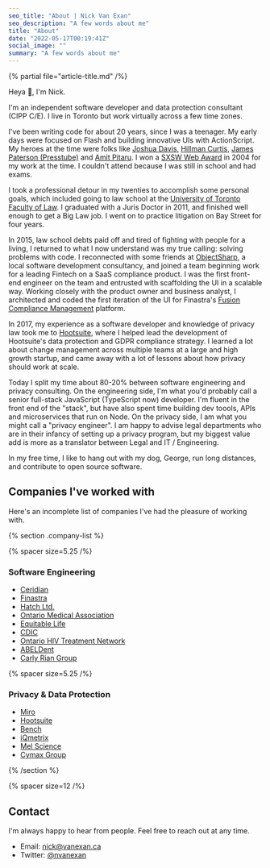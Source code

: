 ```yaml
---
seo_title: "About | Nick Van Exan"
seo_description: "A few words about me"
title: "About"
date: "2022-05-17T00:19:41Z"
social_image: ""
summary: "A few words about me"
---
```


{% partial file="article-title.md" /%}

Heya 👋, I'm Nick.

I'm an independent software developer and data protection consultant (CIPP C/E). I live in Toronto but work virtually across a few time zones. 

I've been writing code for about 20 years, since I was a teenager. My early days were focused on Flash and building innovative UIs with ActionScript. My heroes at the time were folks like [Joshua Davis](https://joshuadavis.com/), [Hillman Curtis](https://en.wikipedia.org/wiki/Hillman_Curtis), [James Paterson (Presstube)](https://twitter.com/presstube) and [Amit Pitaru](https://pitaru.com/). I won a [SXSW Web Award](https://www.sxsw.com/awards/) in 2004 for my work at the time. I couldn't attend because I was still in school and had exams. 

I took a professional detour in my twenties to accomplish some personal goals, which included going to law school at the [University of Toronto Faculty of Law](https://en.wikipedia.org/wiki/University_of_Toronto_Faculty_of_Law). I graduated with a Juris Doctor in 2011, and finished well enough to get a Big Law job. I went on to practice litigation on Bay Street for four years.

In 2015, law school debts paid off and tired of fighting with people for a living, I returned to what I now understand was my true calling: solving problems with code. I reconnected with some friends at [ObjectSharp](https://objectsharp.com), a local software development consultancy, and joined a team beginning work for a leading Fintech on a SaaS compliance product. I was the first front-end engineer on the team and entrusted with scaffolding the UI in a scalable way. Working closely with the product owner and business analyst, I architected and coded the first iteration of the UI for Finastra's [Fusion Compliance Management](https://www.finastra.com/solutions/brochures/fusion-compliance-management) platform. 

In 2017, my experience as a software developer and knowledge of privacy law took me to [Hootsuite](https://hootsuite.com/), where I helped lead the development of Hootsuite's data protection and GDPR compliance strategy. I learned a lot about change management across multiple teams at a large and high growth startup, and came away with a lot of lessons about how privacy should work at scale. 


Today I split my time about 80-20% between software engineering and privacy consulting. On the engineering side, I'm what you'd probably call a senior full-stack JavaScript (TypeScript now) developer. I'm fluent in the front end of the "stack", but have also spent time building dev toools, APIs and microservices that run on Node. On the privacy side, I am what you might call a "privacy engineer". I am happy to advise legal departments who are in their infancy of setting up a privacy program, but my biggest value add is more as a translator between Legal and IT / Engineering.

In my free time, I like to hang out with my dog, George, run long distances, and contribute to open source software.

## Companies I've worked with

Here's an incomplete list of companies I've had the pleasure of working with.

{% section .company-list %}

{% spacer size=5.25 /%}

### Software Engineering

- [Ceridian](https://www.ceridian.com/)
- [Finastra](https://www.finastra.com/)
- [Hatch Ltd.](https://www.hatch.com/)
- [Ontario Medical Association](https://www.oma.org/)
- [Equitable Life](https://www.equitable.ca/)
- [CDIC](https://www.cdic.ca/)
- [Ontario HIV Treatment Network](https://www.ohtn.on.ca/)
- [ABELDent](https://www.abeldent.com/)
- [Carly Rian Group](https://carlyriangroup.com/)

{% spacer size=5.25 /%}

### Privacy & Data Protection

- [Miro](https://miro.com/)
- [Hootsuite](https://hootsuite.com/)
- [Bench](https://bench.co/)
- [iQmetrix](https://iqmetrix.com/)
- [Mel Science](https://melscience.com/)
- [Cymax Group](https://www.cymaxgroup.com/)

{% /section %}

{% spacer size=12 /%}

## Contact

I'm always happy to hear from people. Feel free to reach out at any time.

- Email: [nick@vanexan.ca](mailto:nick@vanexan.ca)
- Twitter: [@nvanexan](https://twitter.com/nvanexan)
